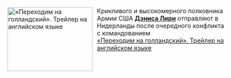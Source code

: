 <!--2025-01-02 20:00:10-->
<div class="yb">
  <div class="rss smaller1"><a href="https://www.kino-teatr.ru/video/44924/" title="«Переходим на голландский». Трейлер на английском языке"><img src="https://www.kino-teatr.ru/video/4/2/44924/poster.jpg" width="196" height="147" align="left" hspace="5" style="margin: 0px 10px 0px 5px" alt="«Переходим на голландский». Трейлер на английском языке"/></a>Крикливого и высокомерного полковника Армии США <a href=https://www.kino-teatr.ru/kino/acter/m/hollywood/56422/bio/ target=_blank><strong>Дэниса Лири</strong></a> отправляют в Нидерланды после очередного конфликта с командованием <br><a class="light" href="https://www.kino-teatr.ru/video/44924/">«Переходим на голландский». Трейлер на английском языке</a></div>
</div>
